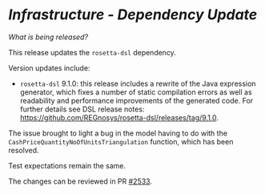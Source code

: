 # *Infrastructure - Dependency Update*

_What is being released?_

This release updates the `rosetta-dsl` dependency.

Version updates include:
- `rosetta-dsl` 9.1.0: this release includes a rewrite of the Java expression generator, which fixes a number of static compilation errors as well as readability and performance improvements of the generated code. For further details see DSL release notes: https://github.com/REGnosys/rosetta-dsl/releases/tag/9.1.0.

The issue brought to light a bug in the model having to do with the `CashPriceQuantityNoOfUnitsTriangulation` function, which has been resolved.

Test expectations remain the same.

The changes can be reviewed in PR [#2533](https://github.com/finos/common-domain-model/pull/2533).
